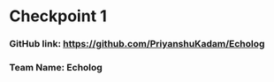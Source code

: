 # Checkpoint 1

### GitHub link: https://github.com/PriyanshuKadam/Echolog

### Team Name:  Echolog
